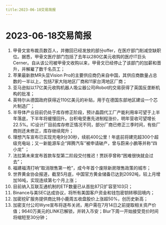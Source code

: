 ```yaml
---
title:2023-06-18交易简报
---
```

# 2023-06-18交易简报
1. 甲骨文宣布裁员数百人，并撤回已经发放的部分offer，在医疗部门削减空缺职位。据悉，甲骨文医疗部门包括了去年以280亿美元收购的医疗IT巨头Cerner。自从该公司被甲骨文收购以来，甲骨文已经停止了该部门的加薪和晋升，并解雇了数千名员工；
2. 苹果最新款MR头显Vision Pro的主要供应商仍来自中国，其供应商数量占总数的一半以上，包括7家大陆地区厂商和11家台湾地区厂商；
3. 亚马逊拟以17亿美元收购机器人吸尘器公司iRobot的交易获得了英国反垄断机构的批准；
4. 英特尔从德国政府获得近110亿美元的补贴，用于在德国东部地区建设一个芯片制造厂；
5. 半导体产业目前仍处于库存修正阶段，预计晶圆代工厂产能利用率可望于上半年落底，下半年将缓慢回升。台积电受惠先进制程涨价，明年营收可望增长22.5%。IC设计厂目前库存修正情况不同，部分厂商已修正三季时间，有些厂商则还未修正，库存继续爬升；
6. 理想汽车宣布已实现充电9分30秒，续航400公里！年底前将建完超300个超级充电站；又一新能源车企“拜腾汽车”被申请破产，曾与蔚来小鹏等并称“四小龙” ；
7. 法拉第未来宣布首款车型第二阶段交付推迟！贾跃亭曾称“困难很快就会过去”；
8. 福建福清打响“取消限售第一枪”，成今年首个废除新房限售政策的城市；
9. 世界黄金协会报道，截至5月底，中国官方黄金储备已达到2092吨，较上月增加16吨，实现连续第七个月上涨；
10. 目前纳入互联互通机制的ETF数量已从首批87只扩容至103只；
11. Binance与美SEC达成协议，将所有美国客户资金和钱包密钥转移回境内；
12. 加密挖矿服务提供商比特小鹿周五收盘股价上涨超50%，创历史新高；
13. 加密支付公司Wyre宣布将逐布关闭，用户需在7月14日之前提取相关资产价值；9640万美元的LINK已解锁，并转入币安；Blur下周一开始接受竞价时间将缩短至30分钟；